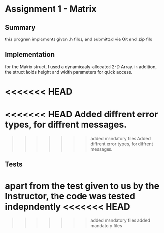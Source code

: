 # Assignment 1 - Matrix
## Summary
this program implements given .h files, and submitted via Git and .zip file

## Implementation
for the Matrix struct, I used a dynamicaaly-allocated 2-D Array.
in addition, the struct holds height and width parameters for quick access.

<<<<<<< HEAD
=======
<<<<<<< HEAD
Added diffrent error types, for diffrent messages.
=======
>>>>>>> added mandatory files
Added diffrent error types, for diffrent messages.

## Tests
apart from the test given to us by the instructor, the code was tested indepndently
<<<<<<< HEAD
=======
>>>>>>> added mandatory files
>>>>>>> added mandatory files
